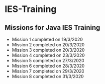 <h1>IES-Training</h1>
<h2>Missions for Java IES Training</h2>  
<ul>
  <li>Mission 1 completed on 19/3/2020</li>
  <li>Mission 2 completed on 20/3/2020</li>
  <li>Mission 3 completed on 20/3/2020</li>
  <li>Mission 4 completed on 23/3/2020</li>
  <li>Mission 5 completed on 27/3/2020</li>
  <li>Mission 6 completed on 28/3/2020</li>
  <li>Mission 7 completed on 29/3/2020</li>
  <li>Mission 8 completed on 31/3/2020</li>
</ul>
